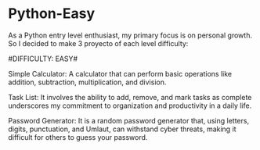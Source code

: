 # Python-Easy

As a Python entry level enthusiast, my primary focus is on personal growth. So I decided to make 3 proyecto of each level difficulty:

#DIFFICULTY: EASY#

Simple Calculator: A calculator that can perform basic operations like addition, subtraction, multiplication, and division.

Task List: It involves the ability to add, remove, and mark tasks as complete underscores my commitment to organization and productivity in a daily life.

Password Generator: It is a random password generator that, using letters, digits, punctuation, and Umlaut, can withstand cyber threats, making it difficult for others to guess your password.